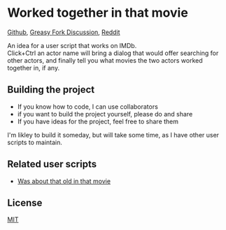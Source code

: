 # Worked together in that movie
[Github](https://github.com/FlowerForWar/worked-together-in-that-movie), [Greasy Fork Discussion](https://greasyfork.org/en/discussions/development/137330-user-script-idea-worked-together-in-that-movie), [Reddit](https://www.reddit.com/r/userscripts/comments/v7cjsi/user_script_idea_worked_together_in_that_movie/)

An idea for a user script that works on IMDb.   
Click+Ctrl an actor name will bring a dialog that would offer searching for other actors, and finally tell you what movies the two actors worked together in, if any.

## Building the project
* If you know how to code, I can use collaborators
* if you want to build the project yourself, please do and share
* If you have ideas for the project, feel free to share them

I'm likley to build it someday, but will take some time, as I have other user scripts to maintain.

## Related user scripts
* [Was about that old in that movie](https://greasyfork.org/en/scripts/445300-was-about-that-old-in-that-movie)

## License
[MIT](https://github.com/FlowerForWar/was-about-that-old-in-that-movie/blob/main/LICENSE)
